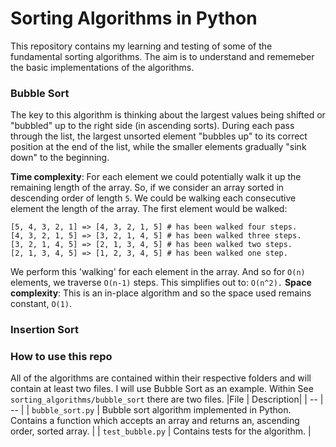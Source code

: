 # Sorting Algorithms in Python
This repository contains my learning and testing of some of the fundamental sorting algorithms. The aim is to understand and rememeber the basic implementations of the algorithms.

### Bubble Sort
The key to this algorithm is thinking about the largest values being shifted or "bubbled" up to the right side (in ascending sorts). During each pass through the list, the largest 
unsorted element "bubbles up" to its correct position at the end of the list, while the smaller elements gradually "sink down" to the beginning.

**Time complexity**: For each element we could potentially walk it up the remaining length of the array. So, if we consider an array sorted in descending order of length `5`. 
We could be walking each consecutive element the length of the array. The first element would be walked:
```
[5, 4, 3, 2, 1] => [4, 3, 2, 1, 5] # has been walked four steps.
[4, 3, 2, 1, 5] => [3, 2, 1, 4, 5] # has been walked three steps.
[3, 2, 1, 4, 5] => [2, 1, 3, 4, 5] # has been walked two steps.
[2, 1, 3, 4, 5] => [1, 2, 3, 4, 5] # has been walked one step.
```
We perform this 'walking' for each element in the array. And so for `O(n)` elements, we traverse `O(n-1)` steps. This simplifies out to: `O(n^2).`
**Space complexity**: This is an in-place algorithm and so the space used remains constant, `O(1)`. 


### Insertion Sort




### How to use this repo
All of the algorithms are contained within their respective folders and will contain at least two files. 
I will use Bubble Sort as an example. 
Within See `sorting_algorithms/bubble_sort` there are two files. 
|File | Description| 
| -- | -- | 
| `bubble_sort.py` | Bubble sort algorithm implemented in Python. Contains a function which accepts an array and returns an, ascending order, sorted array. |
| `test_bubble.py` | Contains tests for the algorithm. |
